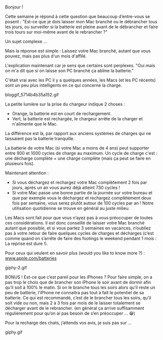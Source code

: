 Bonjour !

Cette semaine je répond à cette question que beaucoup d’entre-vous se posent :
"Est-ce que je dois laisser mon Mac branché ou le débrancher tous les jours, ou surveiller si la batterie est pleine avant de le débrancher et faire trois tours sur moi-même avant de le rebrancher ?"

Un sujet complexe ...

Mais la réponse est simple : 
Laissez votre Mac branché, autant que vous pouvez, mais pas plus d'un mois d'affilé.  

L'explication maintenant car je sens que certains sont perplexes. 
"Oui mais on m'a dit que si on laisse son PC branché ça abîme la batterie."

C'était vrai avec les PC il y a quelques années, les Macs (et les PC récents) sont un peu plus intelligents en ce qui concerne la charge.


bloggif_5714b4b35a152.gif

La petite lumière sur la prise du chargeur indique 2 choses :
- Orange, la batterie est en court de rechargement.
- Vert, la batterie est rechargée, le chargeur arrête de la charger et n'alimente que le Mac.

La différence est là, par rapport aux anciens systèmes de charges qui ne laissaient pas la batterie tranquille. 

La batterie de votre Mac (si votre Mac a moins de 4 ans) peut supporter entre 900 et 1000 cycles de charge au maximum. 
Un cycle de charge c'est : une décharge complète + une charge complète (mais ça peut se faire en plusieurs fois). 

Maintenant attention :
  - Si vous déchargez et rechargez votre Mac complètement 2 fois par jours, après un an vous aurez déjà atteint 730 cycles !
  - Si votre Mac passe une bonne partie de la journée sur votre bureau et que par exemple vous le déchargez et rechargez complètement deux fois par semaine, vous serez plutôt autour de 100 cycles par an ! Notre utilisation quotidienne se trouve en général au juste milieu.

Les Macs sont fait pour que vous n’ayez pas à vous préoccuper de toutes ces considérations. 
Il est donc conseillé de laisser votre Mac branché autant que possible, et si vous partez 3 semaines en vacances, n’oubliez pas à votre retour de faire quelques cycles de charges et décharges (c’est comme quand on s’arrête de faire des footings le weekend pendant 1 mois : La reprise est dure !).

Pour ceux qui veulent en savoir plus (would you like to know more ?) : www.apple.com/batteries


giphy-2.gif


BONUS !
Est-ce que c’est pareil pour les iPhones ?
Pour faire simple, on a pas trop le choix que de brancher son iPhone le soir avant de dormir afin qu’il soit à 100% le matin. 
Si on le branche tous les soirs alors qu’il reste un peu de batterie, l’iPhone ne connaitra pas tout à fait le potentiel de sa batterie. 
Ce qui est recommandé, c’est de le brancher tous les soirs, qu’il soit vide ou non, mais 2 à 3 fois par mois de le laisser totalement se décharger avant de le rebrancher. (en général ça arrive suffisamment régulièrement pour qu’on ai pas besoin de s’en préoccuper … 😁)


Pour la recharge des chats, j’attends vos avis, je suis pas sur ...


giphy.gif
